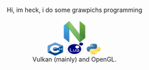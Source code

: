 <div align="center"><br>
  Hi, im heck, i do some grawpichs programming 
</div>

<div><br>
  <div align="center"> 
    <img align="center" alt="..." height="50" width="60" src="https://raw.githubusercontent.com/devicons/devicon/master/icons/neovim/neovim-original.svg">
  </div>
  <div align="center" valign="top"> 
    <img align="center" alt="..." height="30" width="40" src="https://raw.githubusercontent.com/devicons/devicon/master/icons/cplusplus/cplusplus-original.svg">
    <img align="center" alt="..." height="30" width="40" src="https://raw.githubusercontent.com/devicons/devicon/master/icons/lua/lua-original.svg">
    <img align="center" alt="..." height="30" width="40" src="https://raw.githubusercontent.com/devicons/devicon/master/icons/python/python-original.svg">
  </div>
  <div align="center"> 
    Vulkan (mainly) and OpenGL.
  </div>
</div>
